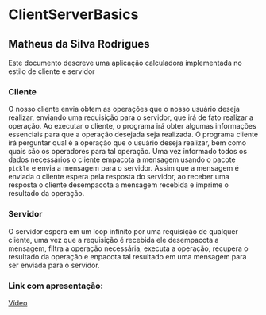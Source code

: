 # ClientServerBasics
## Matheus da Silva Rodrigues

Este documento descreve uma aplicação calculadora implementada no estilo de cliente e servidor

### Cliente

O nosso cliente envia obtem as operações que o nosso usuário deseja realizar, enviando uma requisição para o servidor, que irá de fato realizar a operação.
Ao executar o cliente, o programa irá obter algumas informações essenciais para que a operação desejada seja realizada. O programa cliente irá perguntar qual é a operação que o usuário deseja realizar, bem como quais são os operadores para tal operação. Uma vez informado todos os dados necessários o cliente empacota a mensagem usando o pacote `pickle` e envia a mensagem para o servidor. Assim que a mensagem é enviada o cliente espera pela resposta do servidor, ao receber uma resposta o cliente desempacota a mensagem recebida e imprime o resultado da operação.

### Servidor

O servidor espera em um loop infinito por uma requisição de qualquer cliente, uma vez que a requisição é recebida ele desempacota a mensagem, filtra a operação necessária, executa a operação, recupera o resultado da operação e enpacota tal resultado em uma mensagem para ser enviada para o servidor.

### Link com apresentação:

[Vídeo](https://drive.google.com/file/d/1dHsoWTdgfDnaXO8cRblaHrrMmVVM8YL_/view?usp=sharing)
